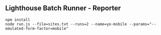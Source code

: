 ## Lighthouse Batch Runner - Reporter

```
npm install
node run.js --file=sites.txt --runs=2 --name=yo-mobile --params="--emulated-form-factor=mobile"
```
